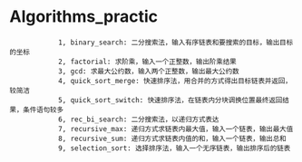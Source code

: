 # Algorithms_practic
                1, binary_search: 二分搜索法，输入有序链表和要搜索的目标，输出目标的坐标
                2, factorial: 求阶乘，输入一个正整数，输出阶乘结果
                3, gcd: 求最大公约数，输入两个正整数，输出最大公约数
                4, quick_sort_merge: 快速排序法，用合并的方式得出目标链表并返回，较简洁
                5, quick_sort_switch: 快速排序法，在链表内分块调换位置最终返回结果，条件语句较多
                6, rec_bi_search: 二分搜索法，以递归方式表达
                7, recursive_max: 递归方式求链表内最大值，输入一个链表，输出最大值
                8, recursive_sum: 递归方式求链表内值的和，输入一个链表，输出总和
                9, selection_sort: 选择排序法，输入一个无序链表，输出排序后的链表

